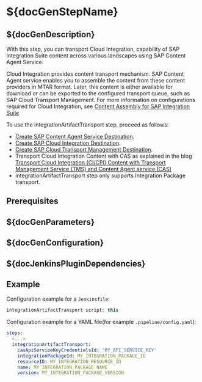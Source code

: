 # ${docGenStepName}

## ${docGenDescription}

With this step, you can transport Cloud Integration, capability of SAP Integration Suite content across various landscapes using SAP Content Agent Service.

Cloud Integration provides content transport mechanism. SAP Content Agent service enables you to assemble the content from these content providers in MTAR format. Later, this content is either available for download or can be exported to the configured transport queue, such as SAP Cloud Transport Management. For more information on
configurations required for Cloud Integration, see [Content Assembly for SAP Integration Suite](https://help.sap.com/docs/CONTENT_AGENT_SERVICE/ae1a4f2d150d468d9ff56e13f9898e07/8e274fdd41da45a69ff919c0af8c6127.html)

To use the integrationArtifactTransport step, proceed as follows:

* [Create SAP Content Agent Service Destination](https://help.sap.com/docs/CONTENT_AGENT_SERVICE/ae1a4f2d150d468d9ff56e13f9898e07/a4da0c26ced74bbfbc60e7f607dc05ab.html).
* [Create SAP Cloud Integration Destination](https://help.sap.com/docs/CONTENT_AGENT_SERVICE/ae1a4f2d150d468d9ff56e13f9898e07/c17c4004049d4d9dba373d72ce5610cd.html).
* [Create SAP Cloud Transport Management Destination](https://help.sap.com/docs/CONTENT_AGENT_SERVICE/ae1a4f2d150d468d9ff56e13f9898e07/b44463a657fa4be48ea2525b7eb6e7de.html).
* Transport Cloud Integration Content with CAS as explained in the blog [Transport Cloud Integration (CI/CPI) Content with Transport Management Service (TMS) and Content Agent service (CAS)](https://blogs.sap.com/2022/03/25/transport-sap-cloud-integration-ci-cpi-content-with-transport-management-service-tms-and-content-agent-service-cas/)
* integrationArtifactTransport step only supports Integration Package transport.

## Prerequisites

## ${docGenParameters}

## ${docGenConfiguration}

## ${docJenkinsPluginDependencies}

## Example

Configuration example for a `Jenkinsfile`:

```groovy
integrationArtifactTransport script: this
```

Configuration example for a YAML file(for example `.pipeline/config.yaml`):

```yaml
steps:
  <...>
  integrationArtifactTransport:
    casApiServiceKeyCredentialsId: 'MY_API_SERVICE_KEY'
    integrationPackageId: MY_INTEGRATION_PACKAGE_ID
    resourceID: MY_INTEGRATION_RESOURCE_ID
    name: MY_INTEGRATION_PACKAGE_NAME
    version: MY_INTEGRATION_PACKAGE_VERSION
```
